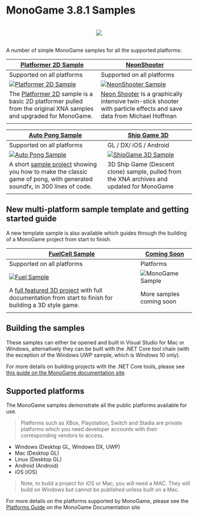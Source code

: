 # MonoGame 3.8.1 Samples

<p align="center">
<br/>
  <img src="https://raw.githubusercontent.com/Mono-Game/MonoGame.Logo/master/FullColorOnLight/HorizontalLogo_128px.png"/>
<br/>
<br/>
</p>

A number of simple MonoGame samples for all the supported platforms:

[Platformer 2D Sample](Platformer2D/README.md) | [NeonShooter](NeonShooter/README.md)|
|-|-|
Supported on all platforms | Supported on all platforms |
[![Platformer 2D Sample](Images/Platformer2D-Sample.png)](Platformer2D/README.md) | [![NeonShooter Sample](Images/NeonShooter-Sample.png)](NeonShooter/README.md) |
The [Platformer 2D](Platformer2D/README.md) sample is a basic 2D platformer pulled from the original XNA samples and upgraded for MonoGame.| [Neon Shooter](NeonShooter/README.md) Is a graphically intensive twin-stick shooter with particle effects and save data from Michael Hoffman |
|||

| [Auto Pong Sample](AutoPong/README.md) | [Ship Game 3D](ShipGame/README.md) |
|-|-|
| Supported on all platforms | GL / DX/ iOS / Android |
| [![Auto Pong Sample](Images/AutoPong_1.gif)](AutoPong/README.md) | [![ShipGame 3D Sample](Images/ShipGame.gif)](ShipGame/README.md) |
| A short [sample project](AutoPong/README.md) showing you how to make the classic game of pong, with generated soundfx, in 300 lines of code. | 3D Ship Game (Descent clone) sample, pulled from the XNA archives and updated for MonoGame |
|||

## New multi-platform sample template and getting started guide

A new template sample is also available which guides through the building of a MonoGame project from start to finish.

| [FuelCell Sample](FuelCell/README.md) | [Coming Soon]() |
|-|-|
| Supported on all platforms | Platforms |
| [![Fuel Sample](Images/FuelCell-Sample.gif)](FuelCell/README.md) | ![MonoGame Sample](Images/MonoGame-Sample.png) |
| A [full featured 3D project](FuelCell/README.md) with full documentation from start to finish for building a 3D style game. | More samples coming soon |
|||

## Building the samples

These samples can either be opened and built in Visual Studio for Mac or Windows, alternatively they can be built with the .NET Core tool chain (with the exception of the Windows UWP sample, which is Windows 10 only).

For more details on building projects with the .NET Core tools, please see [this guide on the MonoGame documentation site](https://docs.monogame.net/articles/packaging_games.html).

## Supported platforms

The MonoGame samples demonstrate all the public platforms available for use.

> Platforms such as XBox, Playstation, Switch and Stadia are private platforms which you need developer accounts with their corresponding vendors to access.

* Windows (Desktop GL, Windows DX, UWP)
* Mac (Desktop GL)
* Linux (Desktop GL)
* Android (Android)
* iOS (iOS)

> Note, to build a project for iOS or Mac, you will need a MAC.  They will build on Windows but cannot be published unless built on a Mac.

For more details on the platforms supported by MonoGame, please see the [Platforms Guide](https://docs.monogame.net/articles/platforms/0_platforms.html) on the MonoGame Documentation site
